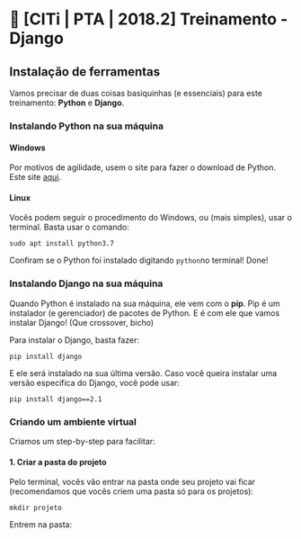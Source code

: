 # :pizza: [CITi | PTA | 2018.2] Treinamento - Django

## Instalação de ferramentas
Vamos precisar de duas coisas basiquinhas (e essenciais) para este treinamento: **Python** e **Django**.

### Instalando Python na sua máquina
#### Windows
Por motivos de agilidade, usem o site para fazer o download de Python. Este site [aqui](https://www.python.org/downloads/).
#### Linux
Vocês podem seguir o procedimento do Windows, ou (mais simples), usar o terminal. Basta usar o comando:

```sudo apt install python3.7```

Confiram se o Python foi instalado digitando ```python```no terminal! 
Done!


### Instalando Django na sua máquina

Quando Python é instalado na sua máquina, ele vem com o **pip**. Pip é um instalador (e gerenciador) de pacotes de Python. E é com ele que vamos instalar Django! (Que crossover, bicho)

Para instalar o Django, basta fazer:

```pip install django```

E ele será instalado na sua última versão. Caso você queira instalar uma versão específica do Django, você pode usar:

```pip install django==2.1```


### Criando um ambiente virtual

Criamos um step-by-step para facilitar:

#### 1. Criar a pasta do projeto
Pelo terminal, vocês vão entrar na pasta onde seu projeto vai ficar (recomendamos que vocês criem uma pasta só para os projetos):

```mkdir projeto```

Entrem na pasta:
